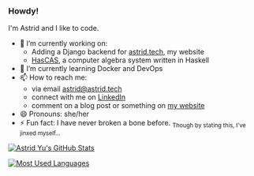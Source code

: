 ### Howdy!

I'm Astrid and I like to code.

- 🔭 I’m currently working on:
  - Adding a Django backend for [astrid.tech](https://astrid.tech), my website
  - [HasCAS](https://github.com/plenglin/hascas), a computer algebra system written in Haskell
- 🌱 I’m currently learning Docker and DevOps
- 📫 How to reach me:
  - via email [astrid@astrid.tech](mailto:astrid@astrid.tech)
  - connect with me on [LinkedIn](https://linkedin.com/in/astrid-a-yu)
  - comment on a blog post or something on [my website](https://astrid.tech)
- 😄 Pronouns: she/her
- ⚡ Fun fact: I have never broken a bone before. <sub>Though by stating this, I've jinxed myself...</sub>

[![Astrid Yu's GitHub Stats](https://github-readme-stats.vercel.app/api?username=plenglin)](https://github.com/anuraghazra/github-readme-stats) 

[![Most Used Languages](https://github-readme-stats.vercel.app/api/top-langs/?username=plenglin&layout=compact&hide=html)](https://github.com/anuraghazra/github-readme-stats)
